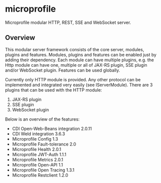 # microprofile
Microprofile modular HTTP, REST, SSE and WebSocket server.

## Overview
This modular server framework consists of the core server, modules, plugins and features.
Modules, plugins and features can be enabled just by adding their dependency.
Each module can have multiple plugins, e.g. the Http module can have one, multiple or all of JAX-RS plugin, SSE plugin and/or WebSocket plugin.
Features can be used globally.

Currently only HTTP module is provided. Any other protocol can be implemented and integrated very easily (see IServerModule).
There are 3 plugins that can be used with the HTTP module:


1.  JAX-RS plugin
2.  SSE plugin
3.  WebSocket plugin
 
Below is an overview of the features:

*   CDI Open-Web-Beans integration 2.0.11
*   CDI Weld integration 3.6.3
*   Microprofile Config 1.3
*   Microprofile Fault-tolerance 2.0
*   Microprofile Health 2.0.1
*   Microprofile JWT-Auth 1.1.1
*   Microprofile Metrics 2.0.1
*   Microprofile Open-API 1.1
*   Microprofile Open Tracing 1.3.1
*   Microprofile Restclient 1.2.0






 